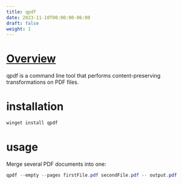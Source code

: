 ```yaml
---
title: qpdf
date: 2023-11-10T00:00:00-06:00
draft: false
weight: 1
---
```


# [Overview](https://github.com/qpdf/qpdf)  

qpdf is a command line tool that performs content-preserving transformations on PDF files.

# installation
```powershell
winget install qpdf
```

# usage
Merge several PDF documents into one:
```powershell
qpdf --empty --pages firstFile.pdf secondFile.pdf -- output.pdf
```